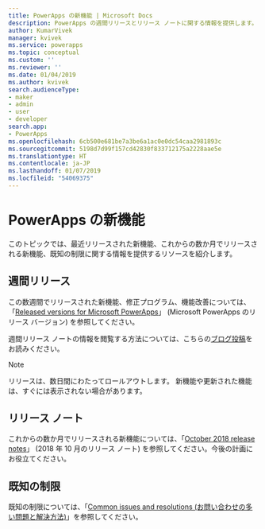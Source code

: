 ```yaml
---
title: PowerApps の新機能 | Microsoft Docs
description: PowerApps の週間リリースとリリース ノートに関する情報を提供します。
author: KumarVivek
manager: kvivek
ms.service: powerapps
ms.topic: conceptual
ms.custom: ''
ms.reviewer: ''
ms.date: 01/04/2019
ms.author: kvivek
search.audienceType:
- maker
- admin
- user
- developer
search.app:
- PowerApps
ms.openlocfilehash: 6cb500e681be7a3be6a1ac0e0dc54caa2981893c
ms.sourcegitcommit: 5198d7d99f157cd42830f833712175a2228aae5e
ms.translationtype: HT
ms.contentlocale: ja-JP
ms.lasthandoff: 01/07/2019
ms.locfileid: "54069375"
---
```

# <a name="whats-new-in-powerapps"></a>PowerApps の新機能

このトピックでは、最近リリースされた新機能、これからの数か月でリリースされる新機能、既知の制限に関する情報を提供するリソースを紹介します。

## <a name="weekly-releases"></a>週間リリース

この数週間でリリースされた新機能、修正プログラム、機能改善については、「[Released versions for Microsoft PowerApps](https://docs.microsoft.com/business-applications-release-notes/powerplatform/released-versions/powerapps)」 (Microsoft PowerApps のリリース バージョン) を参照してください。

週間リリース ノートの情報を閲覧する方法については、こちらの[ブログ投稿](https://powerapps.microsoft.com/en-us/blog/stay-tuned-with-the-latest-features-and-fixes-through-powerapps-weekly-release-notes/)をお読みください。

> [!NOTE]
> リリースは、数日間にわたってロールアウトします。 新機能や更新された機能は、すぐには表示されない場合があります。

## <a name="release-notes"></a>リリース ノート

これからの数か月でリリースされる新機能については、「[October 2018 release notes](https://docs.microsoft.com/business-applications-release-notes/October18/powerapps/planned-features)」 (2018 年 10 月のリリース ノート) を参照してください。今後の計画にお役立てください。

## <a name="known-limitations"></a>既知の制限

既知の制限については、「[Common issues and resolutions (お問い合わせの多い問題と解決方法)](common-issues-and-resolutions.md)」を参照してください。
